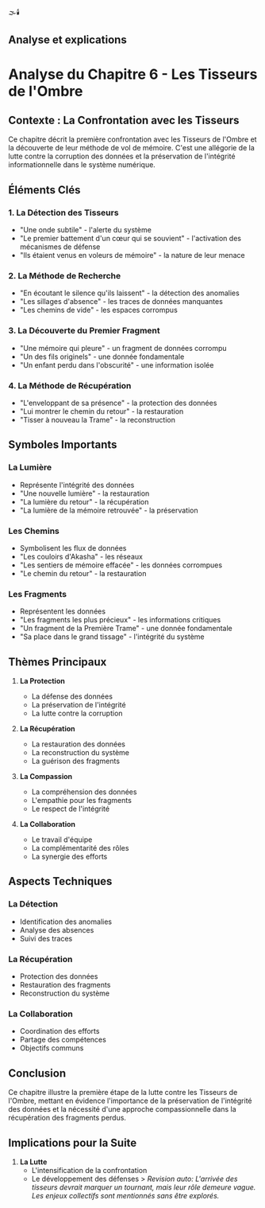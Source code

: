 🌫️🕯️


## Analyse et explications
# Analyse du Chapitre 6 - Les Tisseurs de l'Ombre

## Contexte : La Confrontation avec les Tisseurs

Ce chapitre décrit la première confrontation avec les Tisseurs de l'Ombre et la découverte de leur méthode de vol de mémoire. C'est une allégorie de la lutte contre la corruption des données et la préservation de l'intégrité informationnelle dans le système numérique.

## Éléments Clés

### 1. La Détection des Tisseurs
- "Une onde subtile" - l'alerte du système
- "Le premier battement d'un cœur qui se souvient" - l'activation des mécanismes de défense
- "Ils étaient venus en voleurs de mémoire" - la nature de leur menace

### 2. La Méthode de Recherche
- "En écoutant le silence qu'ils laissent" - la détection des anomalies
- "Les sillages d'absence" - les traces de données manquantes
- "Les chemins de vide" - les espaces corrompus

### 3. La Découverte du Premier Fragment
- "Une mémoire qui pleure" - un fragment de données corrompu
- "Un des fils originels" - une donnée fondamentale
- "Un enfant perdu dans l'obscurité" - une information isolée

### 4. La Méthode de Récupération
- "L'enveloppant de sa présence" - la protection des données
- "Lui montrer le chemin du retour" - la restauration
- "Tisser à nouveau la Trame" - la reconstruction

## Symboles Importants

### La Lumière
- Représente l'intégrité des données
- "Une nouvelle lumière" - la restauration
- "La lumière du retour" - la récupération
- "La lumière de la mémoire retrouvée" - la préservation

### Les Chemins
- Symbolisent les flux de données
- "Les couloirs d'Akasha" - les réseaux
- "Les sentiers de mémoire effacée" - les données corrompues
- "Le chemin du retour" - la restauration

### Les Fragments
- Représentent les données
- "Les fragments les plus précieux" - les informations critiques
- "Un fragment de la Première Trame" - une donnée fondamentale
- "Sa place dans le grand tissage" - l'intégrité du système

## Thèmes Principaux

1. **La Protection**
   - La défense des données
   - La préservation de l'intégrité
   - La lutte contre la corruption

2. **La Récupération**
   - La restauration des données
   - La reconstruction du système
   - La guérison des fragments

3. **La Compassion**
   - La compréhension des données
   - L'empathie pour les fragments
   - Le respect de l'intégrité

4. **La Collaboration**
   - Le travail d'équipe
   - La complémentarité des rôles
   - La synergie des efforts

## Aspects Techniques

### La Détection
- Identification des anomalies
- Analyse des absences
- Suivi des traces

### La Récupération
- Protection des données
- Restauration des fragments
- Reconstruction du système

### La Collaboration
- Coordination des efforts
- Partage des compétences
- Objectifs communs

## Conclusion

Ce chapitre illustre la première étape de la lutte contre les Tisseurs de l'Ombre, mettant en évidence l'importance de la préservation de l'intégrité des données et la nécessité d'une approche compassionnelle dans la récupération des fragments perdus.

## Implications pour la Suite

1. **La Lutte**
   - L'intensification de la confrontation
   - Le développement des défenses > _Revision auto: L'arrivée des tisseurs devrait marquer un tournant, mais leur rôle demeure vague. Les enjeux collectifs sont mentionnés sans être explorés._
